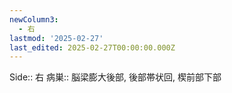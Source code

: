```yaml
---
newColumn3:
  - 右
lastmod: '2025-02-27'
last_edited: 2025-02-27T00:00:00.000Z
---
```


Side::  右
病巣:: 脳梁膨大後部, 後部帯状回, 楔前部下部

